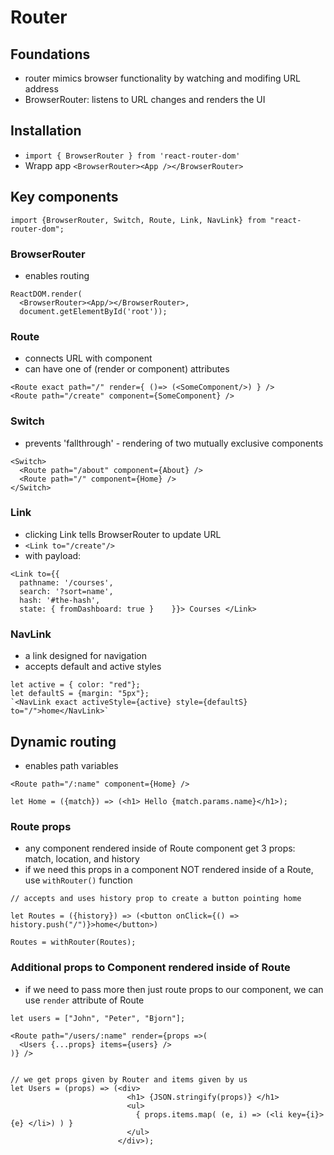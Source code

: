 # Router

## Foundations

- router mimics browser functionality by watching and modifing URL address
- BrowserRouter: listens to URL changes and renders the UI

## Installation

- `import { BrowserRouter } from 'react-router-dom'`
- Wrapp app `<BrowserRouter><App /></BrowserRouter>`

## Key components

```
import {BrowserRouter, Switch, Route, Link, NavLink} from "react-router-dom";
```


### BrowserRouter

- enables routing

```
ReactDOM.render(
  <BrowserRouter><App/></BrowserRouter>,
  document.getElementById('root'));
```


### Route

- connects URL with component
- can have one of (render or component) attributes

```
<Route exact path="/" render={ ()=> (<SomeComponent/>) } />
<Route path="/create" component={SomeComponent} />
```


### Switch

- prevents 'fallthrough' - rendering of two mutually exclusive components

```
<Switch>
  <Route path="/about" component={About} />
  <Route path="/" component={Home} /> 
</Switch>
```


### Link

- clicking Link tells BrowserRouter to update URL
- `<Link to="/create"/>`
- with payload:
```
<Link to={{       
  pathname: '/courses',
  search: '?sort=name',
  hash: '#the-hash',
  state: { fromDashboard: true }    }}> Courses </Link>
```


### NavLink

- a link designed for navigation
- accepts default and active styles
```
let active = { color: "red"};
let defaultS = {margin: "5px"};
`<NavLink exact activeStyle={active} style={defaultS} to="/">home</NavLink>`
```

## Dynamic routing

- enables path variables

```
<Route path="/:name" component={Home} />

let Home = ({match}) => (<h1> Hello {match.params.name}</h1>);

```

### Route props

- any component rendered inside of Route component get 3 props: match, location, and history
- if we need this props in a component NOT rendered inside of a Route, use `withRouter()` function

```
// accepts and uses history prop to create a button pointing home

let Routes = ({history}) => (<button onClick={() => history.push("/")}>home</button>)

Routes = withRouter(Routes);
```

### Additional props to Component rendered inside of Route

- if we need to pass more then just route props to our component, we can use `render` attribute of Route

```
let users = ["John", "Peter", "Bjorn"];

<Route path="/users/:name" render={props =>(
  <Users {...props} items={users} />
)} />


// we get props given by Router and items given by us
let Users = (props) => (<div> 
                          <h1> {JSON.stringify(props)} </h1>
                          <ul>
                            { props.items.map( (e, i) => (<li key={i}> {e} </li>) ) }
                          </ul>
                        </div>);

```


